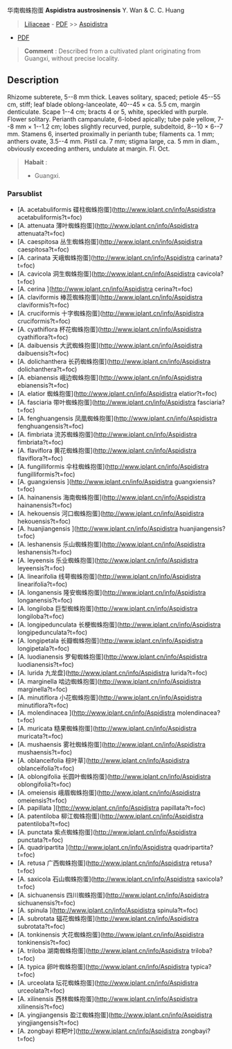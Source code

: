 华南蜘蛛抱蛋 **Aspidistra austrosinensis** Y. Wan & C. C. Huang

> [Liliaceae](http://www.iplant.cn/info/Liliaceae?t=foc) - [PDF](http://www.iplant.cn/foc/pdf/Liliaceae.pdf) >> [Aspidistra](http://www.iplant.cn/info/Aspidistra?t=foc)
 - [PDF](http://www.iplant.cn/foc/pdf/Aspidistra.pdf)

> **Comment** : 
> Described from a cultivated plant originating from Guangxi, without precise locality.

## Description

Rhizome subterete, 5--8 mm thick. Leaves solitary, spaced; petiole 45--55 cm, stiff; leaf blade oblong-lanceolate, 40--45 × ca. 5.5 cm, margin denticulate. Scape 1--4 cm; bracts 4 or 5, white, speckled with purple. Flower solitary. Perianth campanulate, 6-lobed apically; tube pale yellow, 7--8 mm × 1--1.2 cm; lobes slightly recurved, purple, subdeltoid, 8--10 × 6--7 mm. Stamens 6, inserted proximally in perianth tube; filaments ca. 1 mm; anthers ovate, 3.5--4 mm. Pistil ca. 7 mm; stigma large, ca. 5 mm in diam., obviously exceeding anthers, undulate at margin. Fl. Oct.

> **Habait** : 
>* Guangxi.

### Parsublist

* [A.  acetabuliformis  碟柱蜘蛛抱蛋](http://www.iplant.cn/info/Aspidistra acetabuliformis?t=foc)
* [A.  attenuata  薄叶蜘蛛抱蛋](http://www.iplant.cn/info/Aspidistra attenuata?t=foc)
* [A.  caespitosa  丛生蜘蛛抱蛋](http://www.iplant.cn/info/Aspidistra caespitosa?t=foc)
* [A.  carinata  天峨蜘蛛抱蛋](http://www.iplant.cn/info/Aspidistra carinata?t=foc)
* [A.  cavicola  洞生蜘蛛抱蛋](http://www.iplant.cn/info/Aspidistra cavicola?t=foc)
* [A.  cerina  ](http://www.iplant.cn/info/Aspidistra cerina?t=foc)
* [A.  claviformis  棒蕊蜘蛛抱蛋](http://www.iplant.cn/info/Aspidistra claviformis?t=foc)
* [A.  cruciformis  十字蜘蛛抱蛋](http://www.iplant.cn/info/Aspidistra cruciformis?t=foc)
* [A.  cyathiflora  杯花蜘蛛抱蛋](http://www.iplant.cn/info/Aspidistra cyathiflora?t=foc)
* [A.  daibuensis  大武蜘蛛抱蛋](http://www.iplant.cn/info/Aspidistra daibuensis?t=foc)
* [A.  dolichanthera  长药蜘蛛抱蛋](http://www.iplant.cn/info/Aspidistra dolichanthera?t=foc)
* [A.  ebianensis  峨边蜘蛛抱蛋](http://www.iplant.cn/info/Aspidistra ebianensis?t=foc)
* [A.  elatior  蜘蛛抱蛋](http://www.iplant.cn/info/Aspidistra elatior?t=foc)
* [A.  fasciaria  带叶蜘蛛抱蛋](http://www.iplant.cn/info/Aspidistra fasciaria?t=foc)
* [A.  fenghuangensis  凤凰蜘蛛抱蛋](http://www.iplant.cn/info/Aspidistra fenghuangensis?t=foc)
* [A.  fimbriata  流苏蜘蛛抱蛋](http://www.iplant.cn/info/Aspidistra fimbriata?t=foc)
* [A.  flaviflora  黄花蜘蛛抱蛋](http://www.iplant.cn/info/Aspidistra flaviflora?t=foc)
* [A.  fungilliformis  伞柱蜘蛛抱蛋](http://www.iplant.cn/info/Aspidistra fungilliformis?t=foc)
* [A.  guangxiensis  ](http://www.iplant.cn/info/Aspidistra guangxiensis?t=foc)
* [A.  hainanensis  海南蜘蛛抱蛋](http://www.iplant.cn/info/Aspidistra hainanensis?t=foc)
* [A.  hekouensis  河口蜘蛛抱蛋](http://www.iplant.cn/info/Aspidistra hekouensis?t=foc)
* [A.  huanjiangensis  ](http://www.iplant.cn/info/Aspidistra huanjiangensis?t=foc)
* [A.  leshanensis  乐山蜘蛛抱蛋](http://www.iplant.cn/info/Aspidistra leshanensis?t=foc)
* [A.  leyeensis  乐业蜘蛛抱蛋](http://www.iplant.cn/info/Aspidistra leyeensis?t=foc)
* [A.  linearifolia  线萼蜘蛛抱蛋](http://www.iplant.cn/info/Aspidistra linearifolia?t=foc)
* [A.  longanensis  隆安蜘蛛抱蛋](http://www.iplant.cn/info/Aspidistra longanensis?t=foc)
* [A.  longiloba  巨型蜘蛛抱蛋](http://www.iplant.cn/info/Aspidistra longiloba?t=foc)
* [A.  longipedunculata  长梗蜘蛛抱蛋](http://www.iplant.cn/info/Aspidistra longipedunculata?t=foc)
* [A.  longipetala  长瓣蜘蛛抱蛋](http://www.iplant.cn/info/Aspidistra longipetala?t=foc)
* [A.  luodianensis  罗甸蜘蛛抱蛋](http://www.iplant.cn/info/Aspidistra luodianensis?t=foc)
* [A.  lurida  九龙盘](http://www.iplant.cn/info/Aspidistra lurida?t=foc)
* [A.  marginella  啮边蜘蛛抱蛋](http://www.iplant.cn/info/Aspidistra marginella?t=foc)
* [A.  minutiflora  小花蜘蛛抱蛋](http://www.iplant.cn/info/Aspidistra minutiflora?t=foc)
* [A.  molendinacea  ](http://www.iplant.cn/info/Aspidistra molendinacea?t=foc)
* [A.  muricata  糙果蜘蛛抱蛋](http://www.iplant.cn/info/Aspidistra muricata?t=foc)
* [A.  mushaensis  雾社蜘蛛抱蛋](http://www.iplant.cn/info/Aspidistra mushaensis?t=foc)
* [A.  oblanceifolia  棕叶草](http://www.iplant.cn/info/Aspidistra oblanceifolia?t=foc)
* [A.  oblongifolia  长圆叶蜘蛛抱蛋](http://www.iplant.cn/info/Aspidistra oblongifolia?t=foc)
* [A.  omeiensis  峨眉蜘蛛抱蛋](http://www.iplant.cn/info/Aspidistra omeiensis?t=foc)
* [A.  papillata  ](http://www.iplant.cn/info/Aspidistra papillata?t=foc)
* [A.  patentiloba  柳江蜘蛛抱蛋](http://www.iplant.cn/info/Aspidistra patentiloba?t=foc)
* [A.  punctata  紫点蜘蛛抱蛋](http://www.iplant.cn/info/Aspidistra punctata?t=foc)
* [A.  quadripartita  ](http://www.iplant.cn/info/Aspidistra quadripartita?t=foc)
* [A.  retusa  广西蜘蛛抱蛋](http://www.iplant.cn/info/Aspidistra retusa?t=foc)
* [A.  saxicola  石山蜘蛛抱蛋](http://www.iplant.cn/info/Aspidistra saxicola?t=foc)
* [A.  sichuanensis  四川蜘蛛抱蛋](http://www.iplant.cn/info/Aspidistra sichuanensis?t=foc)
* [A.  spinula  ](http://www.iplant.cn/info/Aspidistra spinula?t=foc)
* [A.  subrotata  辐花蜘蛛抱蛋](http://www.iplant.cn/info/Aspidistra subrotata?t=foc)
* [A.  tonkinensis  大花蜘蛛抱蛋](http://www.iplant.cn/info/Aspidistra tonkinensis?t=foc)
* [A.  triloba  湖南蜘蛛抱蛋](http://www.iplant.cn/info/Aspidistra triloba?t=foc)
* [A.  typica  卵叶蜘蛛抱蛋](http://www.iplant.cn/info/Aspidistra typica?t=foc)
* [A.  urceolata  坛花蜘蛛抱蛋](http://www.iplant.cn/info/Aspidistra urceolata?t=foc)
* [A.  xilinensis  西林蜘蛛抱蛋](http://www.iplant.cn/info/Aspidistra xilinensis?t=foc)
* [A.  yingjiangensis  盈江蜘蛛抱蛋](http://www.iplant.cn/info/Aspidistra yingjiangensis?t=foc)
* [A.  zongbayi  粽粑叶](http://www.iplant.cn/info/Aspidistra zongbayi?t=foc)
